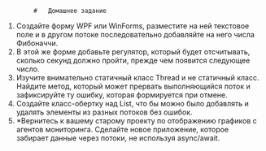             
            #	Домашнее задание


1. Создайте форму WPF или WinForms, разместите на ней текстовое поле и в другом потоке
последовательно добавляйте на него числа Фибоначчи.
2. В этой же форме добавьте регулятор, который будет отсчитывать, сколько секунд должно
пройти, прежде чем появится следующее число.
3. Изучите внимательно статичный класс Thread и не статичный класс. Найдите метод, который
может прервать выполняющийся поток и зафиксируйте ту ошибку, которая формируется при
отмене.
4. Создайте класс-обертку над List<T>, что бы можно было добавлять и удалять элементы из
разных потоков без ошибок.
5. *Вернитесь к вашему старому проекту по отображению графиков с агентов мониторинга.
Сделайте новое приложение, которое забирает данные через потоки, не используя
async/await.